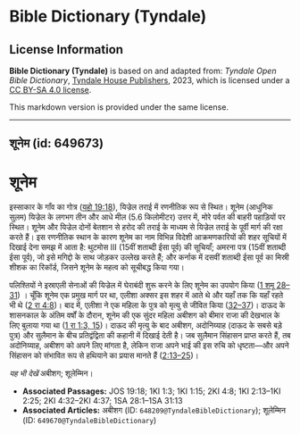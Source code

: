 # Bible Dictionary (Tyndale)

## License Information

**Bible Dictionary (Tyndale)** is based on and adapted from: _Tyndale Open Bible Dictionary_, [Tyndale House Publishers](https://tyndaleopenresources.com/), 2023, which is licensed under a [CC BY-SA 4.0 license](https://creativecommons.org/licenses/by-sa/4.0/legalcode.en).

This markdown version is provided under the same license.



--------------------------------

## शूनेम (id: 649673)

शूनेम
=====

इस्साकार के गाँव का गोत्र ([यहो 19:18](https://ref.ly/Josh19:18)), यिज्रेल तराई में रणनीतिक रूप से स्थित। शूनेम (आधुनिक सुलम) यिज्रेल के लगभग तीन और आधे मील (5\.6 किलोमीटर) उत्तर में, मोरे पर्वत की बाहरी पहाड़ियों पर स्थित। शूनेम और यिज्रेल दोनों बेतशान से हरोद की तराई के माध्यम से यिज्रेल तराई के पूर्वी मार्ग की रक्षा करते हैं। इस रणनीतिक स्थान के कारण शूनेम का नाम विभिन्न विदेशी आक्रमणकारियों की शहर सूचियों में दिखाई देना समझ में आता है: थुटमोस III (15वीं शताब्दी ईसा पूर्व) की सूचियाँ; अमरना पत्र (15वीं शताब्दी ईसा पूर्व), जो इसे मगिद्दो के साथ जोड़कर उल्लेख करते हैं; और कर्नाक में दसवीं शताब्दी ईसा पूर्व का मिस्री शीशक का रिकॉर्ड, जिसने शूनेम के महत्व को सूचीबद्ध किया गया।

पलिश्तियों ने इस्राएली सेनाओं की यिज्रेल में घेराबंदी शुरू करने के लिए शूनेम का उपयोग किया ([1 शमू 28–31](https://ref.ly/1Sam28:1-1Sam31:13)) । चूँकि शूनेम एक प्रमुख मार्ग पर था, एलीशा अक्सर इस शहर में आते थे और यहाँ तक कि यहाँ रहते भी थे ([2 रा 4:8](https://ref.ly/2Kgs4:8))। बाद में, एलीशा ने एक महिला के पुत्र को मृत्यु से जीवित किया ([32–37](https://ref.ly/2Kgs4:32-2Kgs4:37))। दाऊद के शासनकाल के अंतिम वर्षों के दौरान, शूनेम की एक सुंदर महिला अबीशग को बीमार राजा की देखभाल के लिए बुलाया गया था ([1 रा 1:3, 15](https://ref.ly/1Kgs1:3,1Kgs1:15))। दाऊद की मृत्यु के बाद अबीशग, अदोनिय्याह (दाऊद के सबसे बड़े पुत्र) और सुलैमान के बीच प्रतिद्वंद्विता की कहानी में दिखाई देती है। जब सुलैमान सिंहासन प्राप्त करते हैं, तब अदोनिय्याह, अबीशग को अपने लिए मांगता है, लेकिन राजा अपने भाई की इस रुचि को धृष्टता—और अपने सिंहासन को संभावित रूप से हथियाने का प्रयास मानते हैं ([2:13–25](https://ref.ly/1Kgs2:13-1Kgs2:25))।

*यह भी देखें* अबीशग; शूलेम्मिन।

* **Associated Passages:** JOS 19:18; 1KI 1:3; 1KI 1:15; 2KI 4:8; 1KI 2:13–1KI 2:25; 2KI 4:32–2KI 4:37; 1SA 28:1–1SA 31:13
* **Associated Articles:** अबीशग (ID: `648209@TyndaleBibleDictionary`); शूलेम्मिन (ID: `649670@TyndaleBibleDictionary`)

